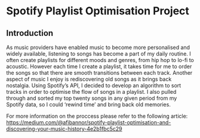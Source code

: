 # Spotify Playlist Optimisation Project

## Introduction
As music providers have enabled music to become more personalised and widely available, listening to songs has become a part of my daily routine. I often create playlists for different moods and genres, from hip hop to lo-fi to acoustic. However each time I create a playlist, it takes time for me to order the songs so that there are smooth transitions between each track. Another aspect of music I enjoy is rediscovering old songs as it brings back nostalgia.
Using Spotify’s API, I decided to develop an algorithm to sort tracks in order to optimise the flow of songs in a playlist. I also pulled through and sorted my top twenty songs in any given period from my Spotify data, so I could ‘rewind time’ and bring back old memories.

For more information on the proccess please refer to the following article: https://medium.com/@afibannor/spotify-playlist-optimisation-and-discovering-your-music-history-4e2b1fbc5c29
